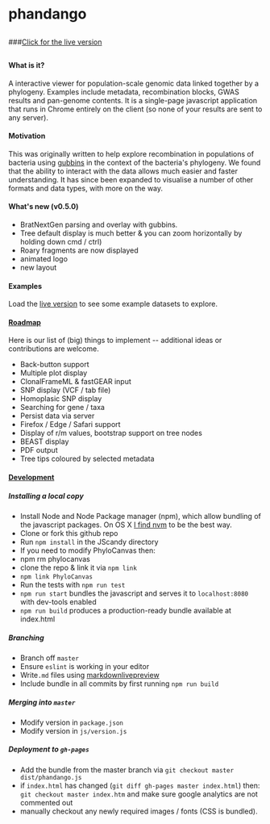 # phandango

##

###[Click for the live version](http://jameshadfield.github.io/JScandy/)

##

#### What is it?
A interactive viewer for population-scale genomic data linked together by a phylogeny. Examples include metadata, recombination blocks, GWAS results and pan-genome contents. It is a single-page javascript application that runs in Chrome entirely on the client (so none of your results are sent to any server).

#### Motivation
This was originally written to help explore recombination in populations of bacteria using [gubbins](https://github.com/sanger-pathogens/gubbins) in the context of the bacteria's phylogeny. We found that the ability to interact with the data allows much easier and faster understanding. It has since been expanded to visualise a number of other formats and data types, with more on the way.

#### What's new (v0.5.0)
* BratNextGen parsing and overlay with gubbins.
* Tree default display is much better & you can zoom horizontally by holding down cmd / ctrl)
* Roary fragments are now displayed
* animated logo
* new layout

#### Examples

Load the [live version](http://jameshadfield.github.io/JScandy/) to see some example datasets to explore.

#### [Roadmap](#roadmap)
Here is our list of (big) things to implement -- additional ideas or contributions are welcome.

* Back-button support
* Multiple plot display
* ClonalFrameML & fastGEAR input
* SNP display (VCF / tab file)
* Homoplasic SNP display
* Searching for gene / taxa
* Persist data via server
* Firefox / Edge / Safari support
* Display of r/m values, bootstrap support on tree nodes
* BEAST display
* PDF output
* Tree tips coloured by selected metadata

#### [Development](#development)

##### Installing a local copy

* Install Node and Node Package manager (npm), which allow bundling of the javascript packages. On OS X [I find nvm](http://stackoverflow.com/a/28025834) to be the best way.
* Clone or fork this github repo
* Run `npm install` in the JScandy directory
* If you need to modify PhyloCanvas then:
 * npm rm phylocanvas
 * clone the repo & link it via `npm link`
 * `npm link PhyloCanvas`
* Run the tests with `npm run test`
* `npm run start` bundles the javascript and serves it to `localhost:8080` with dev-tools enabled
* `npm run build` produces a production-ready bundle available at index.html

##### Branching

* Branch off `master`
* Ensure `eslint` is working in your editor
* Write`.md` files using [markdownlivepreview](http://markdownlivepreview.com/)
* Include bundle in all commits by first running `npm run build`

##### Merging into `master`

* Modify version in `package.json`
* Modify version in `js/version.js`

##### Deployment to `gh-pages`

* Add the bundle from the master branch via `git checkout master dist/phandango.js`
* if `index.html` has changed (`git diff gh-pages master index.html`) then: `git checkout master index.htm` and make sure google analytics are not commented out
* manually checkout any newly required images / fonts (CSS is bundled).
